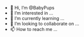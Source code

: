 - 👋 Hi, I’m @BabyPups
- 👀 I’m interested in ...
- 🌱 I’m currently learning ...
- 💞️ I’m looking to collaborate on ...
- 📫 How to reach me ...

<!---
BabyPups/BabyPups is a ✨ special ✨ repository because its `README.md` (this file) appears on your GitHub profile.
You can click the Preview link to take a look at your changes.
--->
